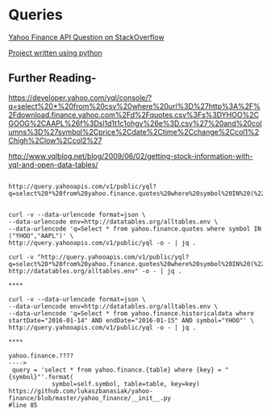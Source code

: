 
# Queries

[Yahoo Finance API Question on StackOverflow](http://stackoverflow.com/questions/5108399/yahoo-finance-all-currencies-quote-api-documentation)

[Project written using python](https://github.com/lukaszbanasiak/yahoo-finance/blob/master/yahoo_finance/__init__.py)

## Further Reading-

https://developer.yahoo.com/yql/console/?q=select%20*%20from%20csv%20where%20url%3D%27http%3A%2F%2Fdownload.finance.yahoo.com%2Fd%2Fquotes.csv%3Fs%3DYHOO%2CGOOG%2CAAPL%26f%3Dsl1d1t1c1ohgv%26e%3D.csv%27%20and%20columns%3D%27symbol%2Cprice%2Cdate%2Ctime%2Cchange%2Ccol1%2Chigh%2Clow%2Ccol2%27

http://www.yqlblog.net/blog/2009/06/02/getting-stock-information-with-yql-and-open-data-tables/



```

http://query.yahooapis.com/v1/public/yql?q=select%20*%20from%20yahoo.finance.quotes%20where%20symbol%20IN%20(%22YHOO%22,%22AAPL%22)&format=json&env=http://datatables.org/alltables.env


curl -v --data-urlencode format=json \
--data-urlencode env=http://datatables.org/alltables.env \
--data-urlencode 'q=Select * from yahoo.finance.quotes where symbol IN ("YHOO","AAPL")' \
http://query.yahooapis.com/v1/public/yql -o - | jq .

curl -v "http://query.yahooapis.com/v1/public/yql?q=select%20*%20from%20yahoo.finance.quotes%20where%20symbol%20IN%20(%22YHOO%22,%22AAPL%22)&format=json&env= http://datatables.org/alltables.env" -o - | jq .

****

curl -v --data-urlencode format=json \
--data-urlencode env=http://datatables.org/alltables.env \
--data-urlencode 'q=Select * from yahoo.finance.historicaldata where startDate="2016-01-14" AND endDate="2016-01-15" AND symbol="YHOO"' \
http://query.yahooapis.com/v1/public/yql -o - | jq .

****

yahoo.finance.????
---->
 query = 'select * from yahoo.finance.{table} where {key} = "{symbol}"'.format(
            symbol=self.symbol, table=table, key=key)
https://github.com/lukaszbanasiak/yahoo-finance/blob/master/yahoo_finance/__init__.py
#line 85

```
